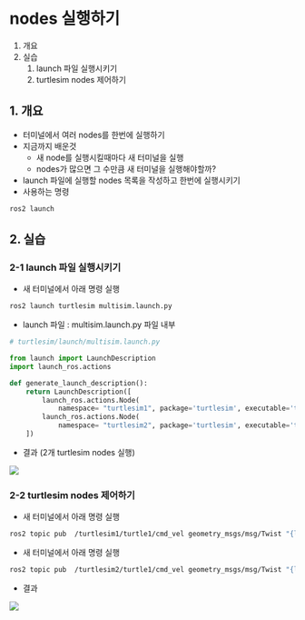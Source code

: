 # nodes 실행하기
1. 개요
2. 실습
   1. launch 파일 실행시키기
   2. turtlesim nodes 제어하기

## 1. 개요
* 터미널에서 여러 nodes를 한번에 실행하기
* 지금까지 배운것
  * 새 node를 실행시킬때마다 새 터미널을 실행
  * nodes가 많으면 그 수만큼 새 터미널을 실행해야할까?
* launch 파일에 실행할 nodes 목록을 작성하고 한번에 실행시키기
* 사용하는 명령
```bash
ros2 launch
```

## 2. 실습
### 2-1 launch 파일 실행시키기
* 새 터미널에서 아래 명령 실행
```bash
ros2 launch turtlesim multisim.launch.py
```

* launch 파일 : multisim.launch.py 파일 내부
```python
# turtlesim/launch/multisim.launch.py

from launch import LaunchDescription
import launch_ros.actions

def generate_launch_description():
    return LaunchDescription([
        launch_ros.actions.Node(
            namespace= "turtlesim1", package='turtlesim', executable='turtlesim_node', output='screen'),
        launch_ros.actions.Node(
            namespace= "turtlesim2", package='turtlesim', executable='turtlesim_node', output='screen'),
    ])
```

* 결과 (2개 turtlesim nodes 실행)

![](https://docs.ros.org/en/humble/_images/turtlesim_multisim.png)


### 2-2 turtlesim nodes 제어하기
* 새 터미널에서 아래 명령 실행
```bash
ros2 topic pub  /turtlesim1/turtle1/cmd_vel geometry_msgs/msg/Twist "{linear: {x: 2.0, y: 0.0, z: 0.0}, angular: {x: 0.0, y: 0.0, z: 1.8}}"

```

* 새 터미널에서 아래 명령 실행
```bash
ros2 topic pub  /turtlesim2/turtle1/cmd_vel geometry_msgs/msg/Twist "{linear: {x: 2.0, y: 0.0, z: 0.0}, angular: {x: 0.0, y: 0.0, z: -1.8}}"
```

* 결과

![](https://docs.ros.org/en/humble/_images/turtlesim_multisim_spin.png)
